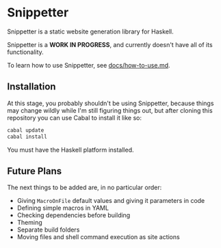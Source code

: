 # Snippetter

Snippetter is a static website generation library for Haskell.

Snippetter is a **WORK IN PROGRESS**, and currently doesn't have all of its
functionality.

To learn how to use Snippetter, see [docs/how-to-use.md](docs/how-to-use.md).

## Installation

At this stage, you probably shouldn't be using Snippetter, because things may
change wildly while I'm still figuring things out, but after cloning this
repository you can use Cabal to install it like so:

```sh
cabal update
cabal install
```

You must have the Haskell platform installed.

## Future Plans

The next things to be added are, in no particular order:

- Giving `MacroOnFile` default values and giving it parameters in code
- Defining simple macros in YAML
- Checking dependencies before building
- Theming
- Separate build folders
- Moving files and shell command execution as site actions
